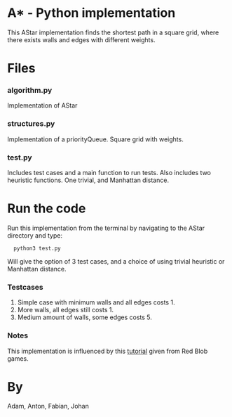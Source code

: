 A* - Python implementation
============================
This AStar implementation finds the shortest path in a square grid, where there exists walls and edges with different weights.

# Files
### algorithm.py
Implementation of AStar

### structures.py
Implementation of a priorityQueue.
Square grid with weights.

### test.py
Includes test cases and a main function to run tests.
Also includes two heuristic functions. One trivial, and Manhattan distance.

# Run the code
Run this implementation from the terminal by navigating to the AStar directory and type:

```
  python3 test.py
```

Will give the option of 3 test cases, and a choice of using trivial heuristic or Manhattan distance.

### Testcases
1. Simple case with minimum walls and all edges costs 1.
2. More walls, all edges still costs 1.
3. Medium amount of walls, some edges costs 5.

### Notes
This implementation is influenced by this [tutorial](http://www.redblobgames.com/pathfinding/a-star/implementation.html) given from Red Blob games.

# By
Adam, Anton, Fabian, Johan


